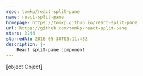 ```yaml
---
repo: tomkp/react-split-pane
name: react-split-pane
homepage: https://tomkp.github.io/react-split-pane
url: https://github.com/tomkp/react-split-pane
stars: 3244
starredAt: 2016-05-30T03:11:48Z
description: |-
    React split-pane component
---
```


[object Object]

